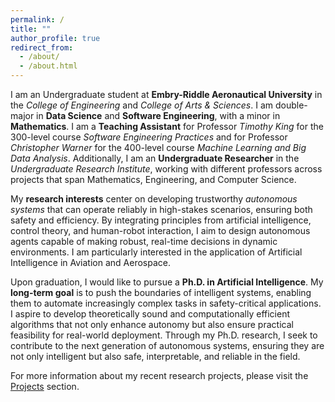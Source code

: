 ```yaml
---
permalink: /
title: ""
author_profile: true
redirect_from: 
  - /about/
  - /about.html
---
```


I am an Undergraduate student at **Embry-Riddle Aeronautical University** in the *College of Engineering* and *College of Arts & Sciences*. I am double-major in **Data Science** and **Software Engineering**, with a minor in **Mathematics**. I am a **Teaching Assistant** for Professor *Timothy King* for the 300-level course *Software Engineering Practices* and for Professor *Christopher Warner* for the 400-level course *Machine Learning and Big Data Analysis*. Additionally, I am an **Undergraduate Researcher** in the *Undergraduate Research Institute*, working with different professors across projects that span Mathematics, Engineering, and Computer Science.

My **research interests** center on developing trustworthy *autonomous systems* that can operate reliably in high-stakes scenarios, ensuring both safety and efficiency. By integrating principles from artificial intelligence, control theory, and human-robot interaction, I aim to design autonomous agents capable of making robust, real-time decisions in dynamic environments. I am particularly interested in the application of Artificial Intelligence in Aviation and Aerospace.

Upon graduation, I would like to pursue a **Ph.D. in Artificial Intelligence**. My **long-term goal** is to push the boundaries of intelligent systems, enabling them to automate increasingly complex tasks in safety-critical applications. I aspire to develop theoretically sound and computationally efficient algorithms that not only enhance autonomy but also ensure practical feasibility for real-world deployment. Through my Ph.D. research, I seek to contribute to the next generation of autonomous systems, ensuring they are not only intelligent but also safe, interpretable, and reliable in the field. 

For more information about my recent research projects, please visit the [Projects](https://bossiemanuele.github.io/publications/) section.
